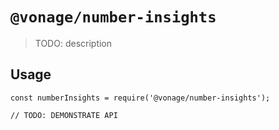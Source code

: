 # `@vonage/number-insights`

> TODO: description

## Usage

```
const numberInsights = require('@vonage/number-insights');

// TODO: DEMONSTRATE API
```
